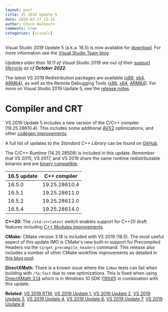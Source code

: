 ```yaml
---
layout: post
title: VS 2019 Update 5
date: 2020-03-17 15:14
author: Chuck Walbourn
comments: true
categories: [visualc]
---
```


Visual Studio 2019 Update 5 (a.k.a. 16.5) is now available for [download](https://visualstudio.microsoft.com/downloads/). For more information see the [Visual Studio Team blog](https://devblogs.microsoft.com/visualstudio/visual-studio-2019-version-16-5/).
<!--more-->

<em>Updates older than 16.11 of Visual Studio 2019 are out of their [support lifecycle](https://docs.microsoft.com/lifecycle/products/visual-studio-2019) as of <b>October 2022</b>.</em>

The latest VS 2019 Redistribution packages are available ([x86](https://aka.ms/vs/16/release/VC_redist.x86.exe), [x64](https://aka.ms/vs/16/release/VC_redist.x64.exe), [ARM64](https://aka.ms/vs/16/release/VC_redist.arm64.exe)), as well as the Remote Debugging Tools ([x86](https://aka.ms/vs/16/release/RemoteTools.x86ret.enu.exe), [x64](https://aka.ms/vs/16/release/RemoteTools.amd64ret.enu.exe), [ARM64](https://aka.ms/vs/16/release/RemoteTools.arm64ret.enu.exe)). For more on Visual Studio 2019 Update 5, see the [release notes](https://docs.microsoft.com/en-us/visualstudio/releases/2019/release-notes).

<h1>Compiler and CRT</h1>

VS 2019 Update 5 includes a new version of the C/C++ compiler (19.25.28610.4). This includes some additional [AVX2](https://devblogs.microsoft.com/cppblog/avx2-floating-point-improvements-in-visual-studio-2019-version-16-5/) optimizations, and other [codegen improvements](https://devblogs.microsoft.com/cppblog/msvc-backend-updates-in-visual-studio-2019-version-16-5/).

A full list of updates to the *Standard C++ Library* can be found on [GitHub](https://github.com/microsoft/STL/wiki/VS-2019-Changelog#vs-2019-165).

The C/C++ Runtime (14.25.28508) is included in this update. Remember that VS 2015, VS 2017, and VS 2019 share the same runtime redistributable binaries and are [binary compatible](https://docs.microsoft.com/en-us/cpp/porting/binary-compat-2015-2017).

16.5 update | C++ compiler
--|--
16.5.0 | 19.25.28610.4
16.5.1 | 19.25.28611.0
16.5.2 | 19.25.28612.0
16.5.4 | 19.25.28614.0

<strong>C++20</strong>: The ``/std:c++latest`` switch enables support for C++20 draft features including [C++ Modules improvements](https://devblogs.microsoft.com/cppblog/c-modules-conformance-improvements-with-msvc-in-visual-studio-2019-16-5/).

<strong>CMake</strong>: CMake version 3.16 is included with VS 2019 (16.5). The most useful aspect of this update IMO is CMake's new built-in support for Precompiled Headers via the ``target_precompile_headers`` command. This release also includes a number of other CMake workflow improvements as detailed in [this blog post](https://devblogs.microsoft.com/cppblog/easily-add-remove-and-rename-files-and-targets-in-cmake-projects/).

<strong>DirectXMath</strong>: There is a known issue where the <code>IsNan</code> tests can fail when building with <code>/fp:fast</code> due to new optimizations. This is fixed when using [DirectXMath 3.14](https://walbourn.github.io/directxmath-3.14/) which is in Windows 10 SDK ([19041](https://walbourn.github.io/windows-10-may-2020-update-sdk/)) in combination with this update.

<strong>Related</strong>: <a href="https://walbourn.github.io/visual-studio-2019/">VS 2019 RTM</a>, <a href="https://walbourn.github.io/vs-2019-update-1/">VS 2019 Update 1</a>, <a href="https://walbourn.github.io/vs-2019-update-2/">VS 2019 Update 2</a>, <a href="https://walbourn.github.io/vs-2019-update-3/">VS 2019 Update 3</a>, <a href="https://walbourn.github.io/vs-2019-update-4/">VS 2019 Update 4</a>, <a href="https://walbourn.github.io/vs-2019-update-6/">VS 2019 Update 6</a>, <a href="https://walbourn.github.io/vs-2019-update-7/">VS 2019 Update 7</a>, <a href="https://walbourn.github.io/vs-2019-update-8/">VS 2019 Update 8</a>

